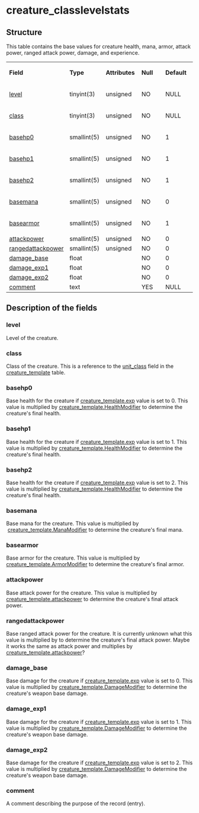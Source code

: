 # creature\_classlevelstats

## Structure

This table contains the base values for creature health, mana, armor, attack power, ranged attack power, damage, and experience.

<table>
<colgroup>
<col width="20%" />
<col width="20%" />
<col width="20%" />
<col width="20%" />
<col width="20%" />
</colgroup>
<tbody>
<tr>
<td><p><strong>Field</strong></p></td>
<td><p><strong>Type</strong></p></td>
<td><p><strong>Attributes</strong></p></td>
<td><p><strong>Null</strong></p></td>
<td><p><strong>Default</strong></p></td>
</tr>
<tr>
<td><p><a href="#level">level</a></p></td>
<td><p>tinyint(3)</p></td>
<td><p>unsigned</p></td>
<td><p>NO</p></td>
<td><p>NULL</p></td>
</tr>
<tr>
<td><p><a href="#class">class</a></p></td>
<td><p>tinyint(3)</p></td>
<td><p>unsigned</p></td>
<td><p>NO</p></td>
<td><p>NULL</p></td>
</tr>
<tr>
<td><p><a href="#basehp0">basehp0</a></p></td>
<td><p>smallint(5)</p></td>
<td><p>unsigned</p></td>
<td><p>NO</p></td>
<td><p>1</p></td>
</tr>
<tr>
<td><p><a href="#basehp1">basehp1</a></p></td>
<td><p>smallint(5)</p></td>
<td><p>unsigned</p></td>
<td><p>NO</p></td>
<td><p>1</p></td>
</tr>
<tr>
<td><p><a href="#basehp2">basehp2</a></p></td>
<td><p>smallint(5)</p></td>
<td><p>unsigned</p></td>
<td><p>NO</p></td>
<td><p>1</p></td>
</tr>
<tr>
<td><p><a href="#basemana">basemana</a></p></td>
<td><p>smallint(5)</p></td>
<td><p>unsigned</p></td>
<td><p>NO</p></td>
<td><p>0</p></td>
</tr>
<tr>
<td><p><a href="#basearmor">basearmor</a></p></td>
<td><p>smallint(5)</p></td>
<td><p>unsigned</p></td>
<td><p>NO</p></td>
<td><p>1</p></td>
</tr>
<tr>
<td><a href="#attackpower">attackpower</a></td>
<td>smallint(5)</td>
<td>unsigned</td>
<td>NO</td>
<td>0</td>
</tr>
<tr>
<td><a href="#rangedattackpower">rangedattackpower</a></td>
<td>smallint(5)</td>
<td>unsigned</td>
<td>NO</td>
<td>0</td>
</tr>
<tr>
<td><a href="#damage_base">damage_base</a></td>
<td>float</td>
<td><br />
</td>
<td>NO</td>
<td>0</td>
</tr>
<tr>
<td><a href="#damage_exp1">damage_exp1</a></td>
<td>float</td>
<td><br />
</td>
<td>NO</td>
<td>0</td>
</tr>
<tr>
<td><a href="#damage_exp2">damage_exp2</a></td>
<td>float</td>
<td><br />
</td>
<td>NO</td>
<td>0</td>
</tr>
<tr>
<td><a href="#comment">comment</a></td>
<td>text</td>
<td><br />
</td>
<td>YES</td>
<td>NULL</td>
</tr>
</tbody>
</table>

## Description of the fields

### level

Level of the creature.

### class

Class of the creature. This is a reference to the [unit\_class](creature_template.md#unit_class) field in the [creature\_template](creature_template.md) table.

### basehp0

Base health for the creature if [creature\_template.exp](creature_template.md#exp) value is set to 0. This value is multiplied by [creature\_template.HealthModifier](creature_template.md#healthmodifier) to determine the creature's final health.

### basehp1

Base health for the creature if [creature\_template.exp](creature_template.md#exp) value is set to 1. This value is multiplied by [creature\_template.HealthModifier](creature_template.md#healthmodifier) to determine the creature's final health.

### basehp2

Base health for the creature if [creature\_template.exp](creature_template.md#exp) value is set to 2. This value is multiplied by [creature\_template.HealthModifier](creature_template.md#healthmodifier) to determine the creature's final health.

### basemana

Base mana for the creature. This value is multiplied by  [creature\_template.ManaModifier](creature_template.md#manamodifier) to determine the creature's final mana.

### basearmor

Base armor for the creature. This value is multiplied by [creature\_template.ArmorModifier](creature_template.md#armormodifier) to determine the creature's final armor.

### attackpower

Base attack power for the creature. This value is multiplied by [creature\_template.attackpower](creature_template.md#attackpower) to determine the creature's final attack power.

### rangedattackpower

Base ranged attack power for the creature. It is currently unknown what this value is multiplied by to determine the creature's final attack power. Maybe it works the same as attack power and multiplies by [creature\_template.attackpower](creature_template.md#attackpower)?

### damage\_base

Base damage for the creature if [creature\_template.exp](creature_template.md#exp) value is set to 0. This value is multiplied by [creature\_template.DamageModifier](creature_template.md#damagemodifier) to determine the creature's weapon base damage.

### damage\_exp1

Base damage for the creature if [creature\_template.exp](creature_template.md#exp) value is set to 1. This value is multiplied by [creature\_template.DamageModifier](creature_template.md#damagemodifier) to determine the creature's weapon base damage.

### damage\_exp2

Base damage for the creature if [creature\_template.exp](creature_template.md#exp) value is set to 2. This value is multiplied by [creature\_template.DamageModifier](creature_template.md#damagemodifier) to determine the creature's weapon base damage.

### comment

A comment describing the purpose of the record (entry).


